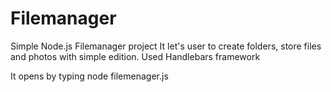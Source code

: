 # Filemanager
Simple Node.js Filemanager project
It let's user to create folders, store files and photos with simple edition.
Used Handlebars framework

It opens by typing node filemenager.js
